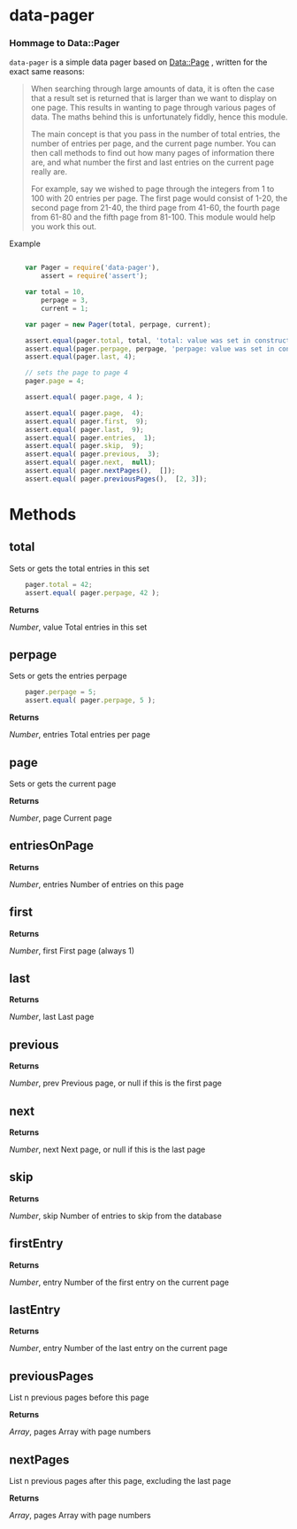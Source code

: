 data-pager
==========
### Hommage to Data::Pager

`data-pager` is a simple data pager based on [Data::Page](http://search.cpan.org/~lbrocard/Data-Page-2.02/lib/Data/Page.pm)
, written for the exact same reasons:

> When searching through large amounts of data, it is often the case that a result set is returned that is larger than we want to display on one page. This results in wanting to page through various pages of data. The maths behind this is unfortunately fiddly, hence this module.
>
> The main concept is that you pass in the number of total entries, the number of entries per page, and the current page number. You can then call methods to find out how many pages of information there are, and what number the first and last entries on the current page really are.
>
> For example, say we wished to page through the integers from 1 to 100 with 20 entries per page. The first page would consist of 1-20, the second page from 21-40, the third page from 41-60, the fourth page from 61-80 and the fifth page from 81-100. This module would help you work this out.


Example

```javascript

    var Pager = require('data-pager'),
        assert = require('assert');

    var total = 10,
        perpage = 3,
        current = 1;

    var pager = new Pager(total, perpage, current);

    assert.equal(pager.total, total, 'total: value was set in constructor');
    assert.equal(pager.perpage, perpage, 'perpage: value was set in constructor');
    assert.equal(pager.last, 4);

    // sets the page to page 4
    pager.page = 4;

    assert.equal( pager.page, 4 );

    assert.equal( pager.page,  4);
    assert.equal( pager.first,  9);
    assert.equal( pager.last,  9);
    assert.equal( pager.entries,  1);
    assert.equal( pager.skip,  9);
    assert.equal( pager.previous,  3);
    assert.equal( pager.next,  null);
    assert.equal( pager.nextPages(),  []);
    assert.equal( pager.previousPages(),  [2, 3]);

```


Methods
=======

total
-------
Sets or gets the total entries in this set

```javascript
    pager.total = 42;
    assert.equal( pager.perpage, 42 );
```

**Returns**

*Number*,  value Total entries in this set

perpage
---------
Sets or gets the entries perpage

```javascript
    pager.perpage = 5;
    assert.equal( pager.perpage, 5 );
```
**Returns**

*Number*,  entries Total entries per page

page
------
Sets or gets the current page

**Returns**

*Number*,  page Current page

entriesOnPage
---------------
**Returns**

*Number*,  entries Number of entries on this page

first
-------
**Returns**

*Number*,  first First page (always 1)

last
------
**Returns**

*Number*,  last Last page

previous
----------
**Returns**

*Number*,  prev Previous page, or null if this is the first page

next
------
**Returns**

*Number*,  next Next page, or null if this is the last page

skip
------
**Returns**

*Number*,  skip Number of entries to skip from the database

firstEntry
------------
**Returns**

*Number*,  entry Number of the first entry on the current page

lastEntry
-----------
**Returns**

*Number*,  entry Number of the last entry on the current page

previousPages
---------------
List n previous pages before this page

**Returns**

*Array*,  pages Array with page numbers

nextPages
-----------
List n previous pages after this page, excluding the last page

**Returns**

*Array*,  pages Array with page numbers
